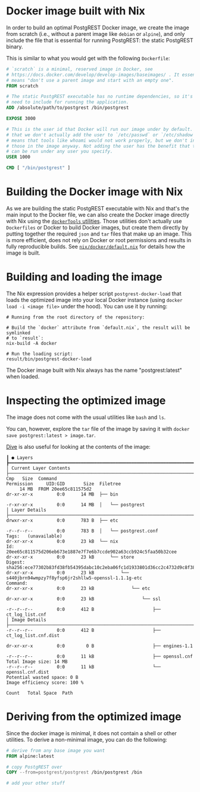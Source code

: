 # Docker image built with Nix

In order to build an optimal PostgREST Docker image, we create the image from
scratch (i.e., without a parent image like `debian` or `alpine`), and only
include the file that is essential for running PostgREST: the static
PostgREST binary.

This is similar to what you would get with the following `Dockerfile`:

```Dockerfile
# `scratch` is a minimal, reserved image in Docker, see
# https://docs.docker.com/develop/develop-images/baseimages/ . It essentially
# means "don't use a parent image and start with an empty one".
FROM scratch

# The static PostgREST executable has no runtime dependencies, so it's all we
# need to include for running the application.
ADD /absolute/path/to/postgrest /bin/postgrest

EXPOSE 3000

# This is the user id that Docker will run our image under by default. Note
# that we don't actually add the user to `/etc/passwd` or `/etc/shadow`. This
# means that tools like whoami would not work properly, but we don't include
# those in the image anyway. Not adding the user has the benefit that the image
# can be run under any user you specify.
USER 1000

CMD [ "/bin/postgrest" ]
```

# Building the Docker image with Nix

As we are building the static PostgREST executable with Nix and that's the main
input to the Docker file, we can also create the Docker image directly with Nix
using the [`dockerTools`
utilities](https://nixos.org/nixpkgs/manual/#sec-pkgs-dockerTools). Those
utilities don't actually use `Dockerfiles` or Docker to build Docker images,
but create them directly by putting together the required `json` and `tar`
files that make up an image. This is more efficient, does not rely on Docker or
root permissions and results in fully reproducible builds. See
[`nix/docker/default.nix`](./default.nix) for details how the image is built.

# Building and loading the image

The Nix expression provides a helper script `postgrest-docker-load` that loads
the optimized image into your local Docker instance (using `docker load -i
<image file>` under the hood). You can use it by running:

```
# Running from the root directory of the repository:

# Build the `docker` attribute from `default.nix`, the result will be symlinked
# to `result`:
nix-build -A docker

# Run the loading script:
result/bin/postgrest-docker-load
```

The Docker image built with Nix always has the name "postgrest:latest" when
loaded.

# Inspecting the optimized image

The image does not come with the usual utilities like `bash` and `ls`.

You can, however, explore the `tar` file of the image by saving it with `docker
save postgrest:latest > image.tar`.

[Dive](https://github.com/wagoodman/dive) is also useful for looking at the
contents of the image:

```
┃ ● Layers ┣━━━━━━━━━━━━━━━━━━━━━━━━━━━━━━━━━━━━━━━━━━━━━━━━━━━━━━━━━━━━━━━━━━━━━━━━━━━━━━━━━━━━━━━━━━━━━━ │ Current Layer Contents ├────────────────────────────────────────────────────────────────────────────────
Cmp   Size  Command                                                                                        Permission     UID:GID       Size  Filetree
     14 MB  FROM 20ee65c811575d2                                                                           dr-xr-xr-x         0:0      14 MB  ├── bin
                                                                                                           -r-xr-xr-x         0:0      14 MB  │   └── postgrest
│ Layer Details ├───────────────────────────────────────────────────────────────────────────────────────── drwxr-xr-x         0:0      783 B  ├── etc
                                                                                                           -r--r--r--         0:0      783 B  │   └── postgrest.conf
Tags:   (unavailable)                                                                                      dr-xr-xr-x         0:0      23 kB  └── nix
Id:     20ee65c811575d206eb673e1887e7f7e6b7ccde902a63ccb924c5faa50b32cee                                   dr-xr-xr-x         0:0      23 kB      └── store
Digest: sha256:ece77302b83fd38fb54395dabc10c2eba06fc1d1933801d36cc2c4732d9c8f38                            dr-xr-xr-x         0:0      23 kB          └── s440jbrn94wmpzy7f8yfsp6jr2shllw5-openssl-1.1.1g-etc
Command:                                                                                                   dr-xr-xr-x         0:0      23 kB              └── etc
                                                                                                           dr-xr-xr-x         0:0      23 kB                  └── ssl
                                                                                                           -r--r--r--         0:0      412 B                      ├── ct_log_list.cnf
│ Image Details ├───────────────────────────────────────────────────────────────────────────────────────── -r--r--r--         0:0      412 B                      ├── ct_log_list.cnf.dist
                                                                                                           dr-xr-xr-x         0:0        0 B                      ├── engines-1.1
                                                                                                           -r--r--r--         0:0      11 kB                      ├── openssl.cnf
Total Image size: 14 MB                                                                                    -r--r--r--         0:0      11 kB                      └── openssl.cnf.dist
Potential wasted space: 0 B
Image efficiency score: 100 %

Count   Total Space  Path
```

# Deriving from the optimized image

Since the docker image is minimal, it does not contain a shell or other utilities.
To derive a non-minimal image, you can do the following:

```Dockerfile
# derive from any base image you want
FROM alpine:latest

# copy PostgREST over
COPY --from=postgrest/postgrest /bin/postgrest /bin

# add your other stuff
```
